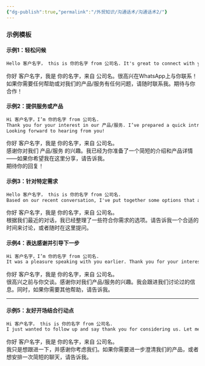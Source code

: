 ```yaml
---
{"dg-publish":true,"permalink":"/外贸知识/沟通话术/沟通话术2/"}
---
```


### 示例模板

#### 示例1：轻松问候

```markdown
Hello 客户名字， this is 你的名字 from 公司名. It's great to connect with you on WhatsApp! If you need any assistance or have any questions about our products/services, feel free to reach out. Looking forward to working with you!
```

你好 客户名字，我是 你的名字，来自 公司名。很高兴在WhatsApp上与你联系！如果你需要任何帮助或对我们的产品/服务有任何问题，请随时联系我。期待与你合作！

#### 示例2：提供服务或产品

```markdown
Hi 客户名字，I’m 你的名字 from 公司名.
Thank you for your interest in our 产品/服务. I’ve prepared a quick introduction and product details for you - please let me know if you'd like me to share it here.
Looking forward to hearing from you! 
```

你好 客户名字，我是 你的名字，来自 公司名。  
感谢你对我们 产品/服务 的兴趣。我已经为你准备了一个简短的介绍和产品详情——如果你希望我在这里分享，请告诉我。  
期待你的回复！

#### 示例3：针对特定需求

```markdown
Hello 客户名字， this is 你的名字 from 公司名.
Based on our recent conversation, I've put together some options that align with your requirements. Let me know a good time to discuss them or feel free to ask any questions here.
```

你好 客户名字，我是 你的名字，来自 公司名。  
根据我们最近的对话，我已经整理了一些符合你需求的选项。请告诉我一个合适的时间来讨论，或者随时在这里提问。

#### 示例4：表达感谢并引导下一步

```markdown
Hi 客户名字，I’m 你的名字 from 公司名.
It was a pleasure speaking with you earlier. Thank you for your interest in our products/services. I'll follow up with the information we discussed. Meanwhile, let me know if there's anything else I can assist you with.
```

你好 客户名字，我是 你的名字，来自 公司名。  
很高兴之前与你交谈。感谢你对我们产品/服务的兴趣。我会跟进我们讨论过的信息。同时，如果你需要其他帮助，请告诉我。

---

#### 示例5：友好开场结合行动点

```markdown
Hi 客户名字， this is 你的名字 from 公司名.
I just wanted to follow up and say thank you for considering us. Let me know if you need any further clarification on our offerings or if you'd like to schedule a quick chat.
```

你好 客户名字，我是 你的名字，来自 公司名。  
我只是想跟进一下，并感谢你考虑我们。如果你需要进一步澄清我们的产品，或者想安排一次简短的聊天，请告诉我。
